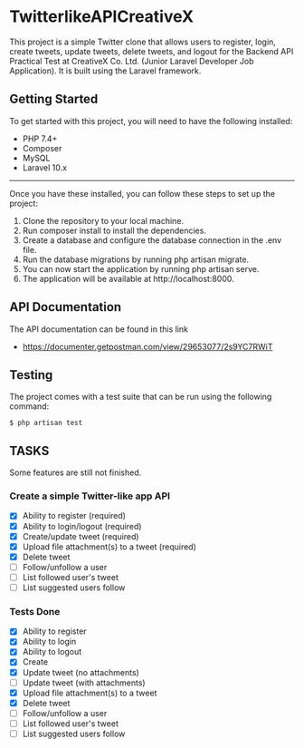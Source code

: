 # TwitterlikeAPICreativeX

This project is a simple Twitter clone that allows users to register, login, create tweets, update tweets, delete tweets, and logout for the Backend API Practical Test at CreativeX Co. Ltd. (Junior Laravel Developer Job Application). It is built using the Laravel framework.

## Getting Started

To get started with this project, you will need to have the following installed:

-   PHP 7.4+
-   Composer
-   MySQL
-   Laravel 10.x

---

Once you have these installed, you can follow these steps to set up the project:

1. Clone the repository to your local machine.
2. Run composer install to install the dependencies.
3. Create a database and configure the database connection in the .env file.
4. Run the database migrations by running php artisan migrate.
5. You can now start the application by running php artisan serve.
6. The application will be available at http://localhost:8000.

## API Documentation

The API documentation can be found in this link

-   https://documenter.getpostman.com/view/29653077/2s9YC7RWiT

## Testing

The project comes with a test suite that can be run using the following command:

```
$ php artisan test

```

## TASKS

Some features are still not finished.

### Create a simple Twitter-like app API

-   [x] Ability to register (required)
-   [x] Ability to login/logout (required)
-   [x] Create/update tweet (required)
-   [x] Upload file attachment(s) to a tweet (required)
-   [x] Delete tweet
-   [ ] Follow/unfollow a user
-   [ ] List followed user's tweet
-   [ ] List suggested users follow

### Tests Done

-   [x] Ability to register
-   [x] Ability to login
-   [x] Ability to logout
-   [x] Create
-   [x] Update tweet (no attachments)
-   [ ] Update tweet (with attachments)
-   [x] Upload file attachment(s) to a tweet
-   [x] Delete tweet
-   [ ] Follow/unfollow a user
-   [ ] List followed user's tweet
-   [ ] List suggested users follow
